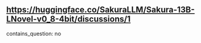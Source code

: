 ## https://huggingface.co/SakuraLLM/Sakura-13B-LNovel-v0_8-4bit/discussions/1

contains_question: no